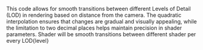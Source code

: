 This code allows for smooth transitions between different Levels of Detail (LOD) in rendering based on distance from the camera. The quadratic interpolation ensures that changes are gradual and visually appealing, while the limitation to two decimal places helps maintain precision in shader parameters.
Shader will be smooth transitions between different shader per every LOD{level}
